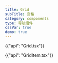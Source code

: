 ```yaml
---
title: Grid
subTitle: 宫格
category: components
type: 导航组件
cssVar: true
demo: true
---
```


{{"api": "Grid.tsx"}}

{{"api": "GridItem.tsx"}}
